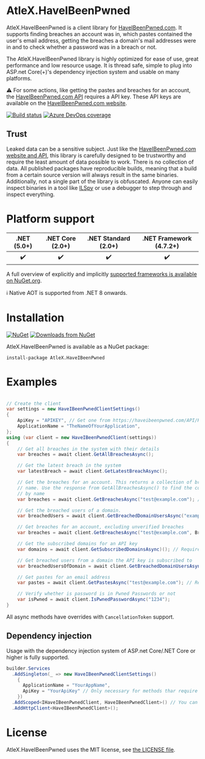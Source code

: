 # AtleX.HaveIBeenPwned

AtleX.HaveIBeenPwned is a client library for [HaveIBeenPwned.com](https://haveibeenpwned.com/). It supports 
finding breaches an account was in, which pastes contained the user's email address, getting the breaches a
domain's mail addresses were in and to check whether a password was in a breach or not.

The AtleX.HaveIBeenPwned library is highly optimized for ease of use, great performance and low resource usage. It is 
thread safe, simple to plug into ASP.net Core(+)'s dependency injection system and usable on many platforms.

:warning: For some actions, like getting the pastes and breaches for an account, the [HaveIBeenPwned.com API](https://haveibeenpwned.com/) 
requires a API key. These API keys are available on the [HaveIBeenPwned.com website](https://haveibeenpwned.com/API/Key).

[![Build status](https://interastra.visualstudio.com/OSS%20-%20CI/_apis/build/status/AtleX.HaveIBeenPwned%20CI?branchName=master)](https://dev.azure.com/interastra/OSS%20-%20CI/_build?definitionId=11&_a=summary) [![Azure DevOps coverage](https://img.shields.io/azure-devops/coverage/interastra/OSS%20-%20CI/11.svg?maxAge=60)](https://dev.azure.com/interastra/OSS%20-%20CI/_build?definitionId=11&_a=summary) 


## Trust

Leaked data can be a sensitive subject. Just like the [HaveIBeenPwned.com website and API](https://haveibeenpwned.com/), this 
library is carefully designed to be trustworthy and require the least amount of data possible to work. There is no collection
of data. All published packages have reproducible builds, meaning that a build from a certain source version will always
result in the same binaries. Additionally, not a single part of the library is obfuscated. Anyone can easily inspect binaries
in a tool like [ILSpy](https://github.com/icsharpcode/ILSpy) or use a debugger to step through and inspect everything.

# Platform support

|  .NET (5.0+)       |  .NET Core (2.0+)  | .NET Standard (2.0+)    | .NET Framework (4.7.2+) |
|:------------------:|:------------------:|:-----------------------:|:-----------------------:|
| :heavy_check_mark: | :heavy_check_mark: | :heavy_check_mark:      | :heavy_check_mark:      |

A full overview of explicitly and implicitly [supported frameworks is available on NuGet.org](https://www.nuget.org/packages/AtleX.HaveIBeenPwned/#supportedframeworks-body-tab).

:information_source: Native AOT is supported from .NET 8 onwards.


# Installation

[![NuGet](https://img.shields.io/nuget/v/AtleX.HaveIBeenPwned.svg?cacheSeconds=3600)](https://www.nuget.org/packages/AtleX.HaveIBeenPwned/) [![Downloads from NuGet](https://img.shields.io/nuget/dt/atlex.haveibeenpwned?cacheSeconds=3600)](https://www.nuget.org/stats/packages/AtleX.HaveIBeenPwned?groupby=Version)

AtleX.HaveIBeenPwned is available as a NuGet package: 

```
install-package AtleX.HaveIBeenPwned
```

# Examples

```csharp

// Create the client
var settings = new HaveIBeenPwnedClientSettings()
{
    ApiKey = "APIKEY", // Get one from https://haveibeenpwned.com/API/Key. Necessary for getting the breaches and pastes an account is in.
    ApplicationName = "TheNameOfYourApplication",
};
using (var client = new HaveIBeenPwnedClient(settings))
{
    // Get all breaches in the system with their details
    var breaches = await client.GetAllBreachesAsync();

    // Get the latest breach in the system
    var latestBreach = await client.GetLatestBreachAsync();

    // Get the breaches for an account. This returns a collection of breaches with their 
    // name. Use the response from GetAllBreachesAsync() to find the corresponding details 
    // by name
    var breaches = await client.GetBreachesAsync("test@example.com"); // Requires an API key

    // Get the breached users of a domain.
    var breachedUsers = await client.GetBreachedDomainUsersAsync("example.com"); // Requires an API key

    // Get breaches for an account, excluding unverified breaches
    var breaches = await client.GetBreachesAsync("test@example.com", BreachMode.ExcludeUnverified); // Requires an API key

    // Get the subscribed domains for an API key
    var domains = await client.GetSubscribedDomainsAsync)(); // Requires an API key

    // Get breached users from a domain the API key is subscribed to
    var breachedUsersOfDomain = await client.GetBreachedDomainUsersAsync("example.com"); // Requires an API key

    // Get pastes for an email address
    var pastes = await client.GetPastesAsync("test@example.com"); // Requires an API key

    // Verify whether is password is in Pwned Passwords or not
    var isPwned = await client.IsPwnedPasswordAsync("1234");
}
```

All async methods have overrides with `CancellationToken` support.

## Dependency injection

Usage with the dependency injection system of ASP.net Core/.NET Core or higher is fully supported.

```csharp
builder.Services
  .AddSingleton(_ => new HaveIBeenPwnedClientSettings() 
    { 
      ApplicationName = "YourAppName", 
      ApiKey = "YourApiKey" // Only necessary for methods thar require an API key. Can be left blank otherwise
    })
  .AddScoped<IHaveIBeenPwnedClient, HaveIBeenPwnedClient>() // You can also use one of the more specialized interfaces
  .AddHttpClient<HaveIBeenPwnedClient>();
```

# License

AtleX.HaveIBeenPwned uses the MIT license, see [the LICENSE file](https://github.com/akamsteeg/AtleX.HaveIBeenPwned/blob/master/readme.md).
